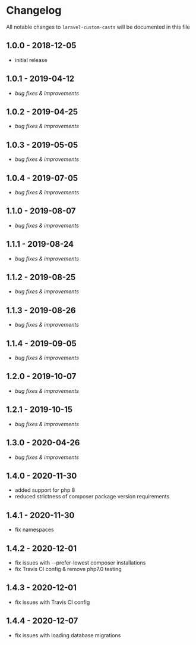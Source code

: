 # Changelog

All notable changes to `laravel-custom-casts` will be documented in this file

## 1.0.0 - 2018-12-05
- initial release


## 1.0.1 - 2019-04-12
- *bug fixes & improvements*


## 1.0.2 - 2019-04-25
- *bug fixes & improvements*


## 1.0.3 - 2019-05-05
- *bug fixes & improvements*


## 1.0.4 - 2019-07-05
- *bug fixes & improvements*


## 1.1.0 - 2019-08-07
- *bug fixes & improvements*


## 1.1.1 - 2019-08-24
- *bug fixes & improvements*


## 1.1.2 - 2019-08-25
- *bug fixes & improvements*


## 1.1.3 - 2019-08-26
- *bug fixes & improvements*


## 1.1.4 - 2019-09-05
- *bug fixes & improvements*


## 1.2.0 - 2019-10-07
- *bug fixes & improvements*


## 1.2.1 - 2019-10-15
- *bug fixes & improvements*


## 1.3.0 - 2020-04-26
- *bug fixes & improvements*


## 1.4.0 - 2020-11-30
- added support for php 8
- reduced strictness of composer package version requirements


## 1.4.1 - 2020-11-30
- fix namespaces


## 1.4.2 - 2020-12-01
- fix issues with --prefer-lowest composer installations
- fix Travis CI config & remove php7.0 testing


## 1.4.3 - 2020-12-01
- fix issues with Travis CI config


## 1.4.4 - 2020-12-07
- fix issues with loading database migrations